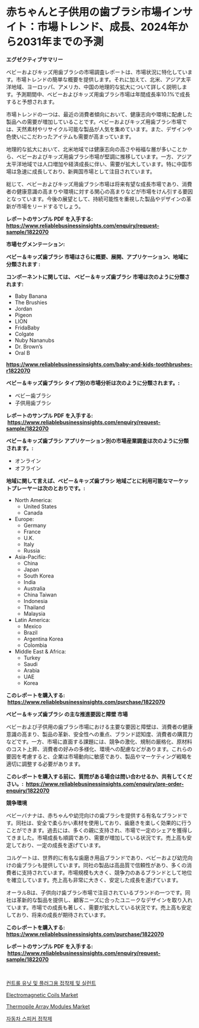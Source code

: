 <p><h1>赤ちゃんと子供用の歯ブラシ市場インサイト：市場トレンド、成長、2024年から2031年までの予測</h1></p><p><strong>エグゼクティブサマリー</strong></p>
<p><p>ベビーおよびキッズ用歯ブラシの市場調査レポートは、市場状況に特化しています。市場トレンドの簡単な概要を提供します。それに加えて、北米、アジア太平洋地域、ヨーロッパ、アメリカ、中国の地理的な拡大について詳しく説明します。予測期間中、ベビーおよびキッズ用歯ブラシ市場は年間成長率10.1%で成長すると予想されます。</p><p>市場トレンドの一つは、最近の消費者傾向において、健康志向や環境に配慮した製品への需要が増加していることです。ベビーおよびキッズ用歯ブラシ市場では、天然素材やリサイクル可能な製品が人気を集めています。また、デザインや色使いにこだわったアイテムも需要が高まっています。</p><p>地理的な拡大において、北米地域では健康志向の高さや裕福な層が多いことから、ベビーおよびキッズ用歯ブラシ市場が堅調に推移しています。一方、アジア太平洋地域では人口増加や経済成長に伴い、需要が拡大しています。特に中国市場は急速に成長しており、新興国市場として注目されています。</p><p>総じて、ベビーおよびキッズ用歯ブラシ市場は将来有望な成長市場であり、消費者の健康意識の高まりや環境に対する関心の高まりなどが市場をけん引する要因となっています。今後の展望として、持続可能性を重視した製品やデザインの革新が市場をリードするでしょう。</p></p>
<p><strong>レポートのサンプル PDF を入手する: <a href="https://www.reliablebusinessinsights.com/enquiry/request-sample/1822070">https://www.reliablebusinessinsights.com/enquiry/request-sample/1822070</a></strong></p>
<p><strong>市場セグメンテーション:</strong></p>
<p><strong> ベビー＆キッズ歯ブラシ 市場はさらに概要、展開、アプリケーション、地域に分類されます :</strong></p>
<p><strong>コンポーネントに関しては、 ベビー＆キッズ歯ブラシ 市場は次のように分類されます: &nbsp;</strong></p>
<p><ul><li>Baby Banana</li><li>The Brushies</li><li>Jordan</li><li>Pigeon</li><li>LION</li><li>FridaBaby</li><li>Colgate</li><li>Nuby Nananubs</li><li>Dr. Brown’s</li><li>Oral B</li></ul></p>
<p><strong><a href="https://www.reliablebusinessinsights.com/baby-and-kids-toothbrushes-r1822070">https://www.reliablebusinessinsights.com/baby-and-kids-toothbrushes-r1822070</a></strong></p>
<p><strong> ベビー＆キッズ歯ブラシ タイプ別の市場分析は次のように分類されます。:</strong></p>
<p><ul><li>ベビー歯ブラシ</li><li>子供用歯ブラシ</li></ul></p>
<p><strong>レポートのサンプル PDF を入手する: &nbsp;<a href="https://www.reliablebusinessinsights.com/enquiry/request-sample/1822070">https://www.reliablebusinessinsights.com/enquiry/request-sample/1822070</a></strong></p>
<p><strong> ベビー＆キッズ歯ブラシ アプリケーション別の市場産業調査は次のように分類されます。:</strong></p>
<p><ul><li>オンライン</li><li>オフライン</li></ul></p>
<p><strong>地域に関して言えば、ベビー＆キッズ歯ブラシ 地域ごとに利用可能なマーケットプレーヤーは次のとおりです。:</strong></p>
<p><ul>
    <li>
        North America:
        <ul>
            <li>United States</li>
            <li>Canada</li>
        </ul>
    </li>
    <li>
        Europe:
        <ul>
            <li>Germany</li>
            <li>France</li>
            <li>U.K.</li>
            <li>Italy</li>
            <li>Russia</li>
        </ul>
    </li>
    <li>
        Asia-Pacific:
        <ul>
            <li>China</li>
            <li>Japan</li>
            <li>South Korea</li>
            <li>India</li>
            <li>Australia</li>
            <li>China Taiwan</li>
            <li>Indonesia</li>
            <li>Thailand</li>
            <li>Malaysia</li>
        </ul>
    </li>
    <li>
        Latin America:
        <ul>
            <li>Mexico</li>
            <li>Brazil</li>
            <li>Argentina Korea</li>
            <li>Colombia</li>
        </ul>
    </li>
    <li>
        Middle East & Africa:
        <ul>
            <li>Turkey</li>
            <li>Saudi</li>
            <li>Arabia</li>
            <li>UAE</li>
            <li>Korea</li>
        </ul>
    </li>
    </ul></p>
<p><strong>このレポートを購入する: &nbsp;<a href="https://www.reliablebusinessinsights.com/purchase/1822070">https://www.reliablebusinessinsights.com/purchase/1822070</a></strong></p>
<p><strong>ベビー＆キッズ歯ブラシ の主な推進要因と障壁 市場</strong></p>
<p><p>ベビーおよび子供用の歯ブラシ市場における主要な要因と障壁は、消費者の健康意識の高まり、製品の革新、安全性への重点、ブランド認知度、消費者の購買力などです。一方、市場に直面する課題には、競争の激化、規制の厳格化、原材料のコスト上昇、消費者の好みの多様化、環境への配慮などがあります。これらの要因を考慮すると、企業は市場動向に敏感であり、製品やマーケティング戦略を適切に調整する必要があります。</p></p>
<p><strong>このレポートを購入する前に、質問がある場合は問い合わせるか、共有してください。:&nbsp; <a href="https://www.reliablebusinessinsights.com/enquiry/pre-order-enquiry/1822070">https://www.reliablebusinessinsights.com/enquiry/pre-order-enquiry/1822070</a></strong></p>
<p><strong>競争環境</strong></p>
<p><p>ベビーバナナは、赤ちゃんや幼児向けの歯ブラシを提供する有名なブランドです。同社は、安全で柔らかい素材を使用しており、歯磨きを楽しく効果的に行うことができます。過去には、多くの親に支持され、市場で一定のシェアを獲得してきました。市場成長も順調であり、需要が増加している状況です。売上高も安定しており、一定の成長を遂げています。</p><p>コルゲートは、世界的に有名な歯磨き用品ブランドであり、ベビーおよび幼児向けの歯ブラシも提供しています。同社の製品は高品質で信頼性があり、多くの消費者に支持されています。市場規模も大きく、競争力のあるブランドとして地位を確立しています。売上高も非常に大きく、安定した成長を遂げています。</p><p>オーラルBは、子供向け歯ブラシ市場で注目されているブランドの一つです。同社は革新的な製品を提供し、顧客ニーズに合ったユニークなデザインを取り入れています。市場での成長も著しく、需要が拡大している状況です。売上高も安定しており、将来の成長が期待されています。</p></p>
<p><strong>このレポートを購入する: &nbsp; <a href="https://www.reliablebusinessinsights.com/purchase/1822070">https://www.reliablebusinessinsights.com/purchase/1822070</a></strong></p>
<p><strong>レポートのサンプル PDF を入手する: &nbsp;<a href="https://www.reliablebusinessinsights.com/enquiry/request-sample/1822070">https://www.reliablebusinessinsights.com/enquiry/request-sample/1822070</a></strong><strong></strong></p>
<p>&nbsp;</p>
<p><p><a href="https://github.com/EthaWolf/Market-Research-Report-List-1/blob/main/693618492064.md">컨트롤 유닛 및 플러그용 접착제 및 실런트</a></p><p><a href="https://issuu.com/reportprime-2/docs/electromagnetic-coils-market-size-2030.pptx">Electromagnetic Coils Market</a></p><p><a href="https://issuu.com/reportprime-2/docs/thermopile-array-modules-market-size-2030.pptx">Thermopile Array Modules Market</a></p><p><a href="https://github.com/kvbohdfy111/Market-Research-Report-List-1/blob/main/120252092065.md">자동차 스피커 접착제</a></p></p>